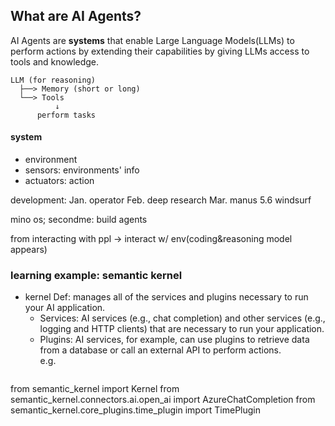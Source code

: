 ## What are AI Agents?
AI Agents are **systems** that enable Large Language Models(LLMs) to perform actions by extending their capabilities by giving LLMs access to tools and knowledge.

```
LLM (for reasoning)
  ├──> Memory (short or long)
  └──> Tools
          ↓
      perform tasks
```

#### system
- environment
- sensors: environments' info
- actuators: action

development:
Jan. operator
Feb. deep research 
Mar. manus
5.6 windsurf

mino os; secondme: build agents

from interacting with ppl -> interact w/ env(coding&reasoning model appears)

### learning example: semantic kernel
- kernel
Def: manages all of the services and plugins necessary to run your AI application. 
  - Services: AI services (e.g., chat completion) and other services (e.g., logging and HTTP clients) that are necessary to run your application.  
  - Plugins: AI services, for example, can use plugins to retrieve data from a database or call an external API to perform actions.  
  e.g.  
  ```
from semantic_kernel import Kernel
from semantic_kernel.connectors.ai.open_ai import AzureChatCompletion
from semantic_kernel.core_plugins.time_plugin import TimePlugin
```  
